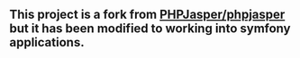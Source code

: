## This project is a fork from [PHPJasper/phpjasper](https://github.com/PHPJasper/phpjasper) but it has been modified to working into symfony applications.
